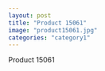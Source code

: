 ```yaml
---
layout: post
title: "Product 15061"
image: "product15061.jpg"
categories: "category1"
---
```

Product 15061
